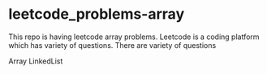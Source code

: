 # leetcode_problems-array
This repo is having leetcode array problems.
Leetcode is a coding platform which has variety of questions.
There are variety of questions

Array
LinkedList
